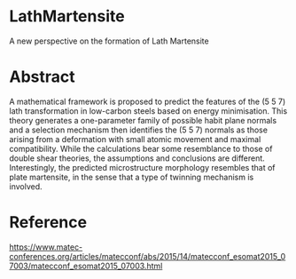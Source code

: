 # LathMartensite
A new perspective on the formation of Lath Martensite

# Abstract

A mathematical framework is proposed to predict the features of the (5 5 7) lath transformation in
low-carbon steels based on energy minimisation. This theory generates a one-parameter family of possible habit
plane normals and a selection mechanism then identifies the (5 5 7) normals as those arising from a deformation
with small atomic movement and maximal compatibility. While the calculations bear some resemblance
to those of double shear theories, the assumptions and conclusions are different. Interestingly, the predicted
microstructure morphology resembles that of plate martensite, in the sense that a type of twinning mechanism
is involved.

# Reference

https://www.matec-conferences.org/articles/matecconf/abs/2015/14/matecconf_esomat2015_07003/matecconf_esomat2015_07003.html
